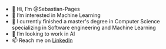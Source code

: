 - 👋 Hi, I’m @Sebastian-Pages
- 👀 I’m interested in Machine Learning
- 🌱 I currently finished a master's degree in Computer Science specializing in Software engineering and Machine Learning
- 💞️ I’m looking to work in AI
- 📫 Reach me on [LinkedIn](https://www.linkedin.com/in/sebastian-pag%C3%A8s-9a187512b/)

<!---
Sebastian-Pages/Sebastian-Pages is a ✨ special ✨ repository because its `README.md` (this file) appears on your GitHub profile.
You can click the Preview link to take a look at your changes.
--->
